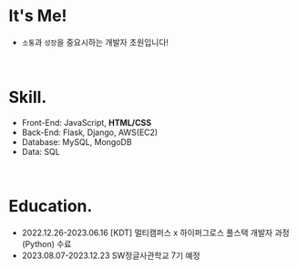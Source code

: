 # It's Me!
- `소통`과 `성장`을 중요시하는 개발자 초원입니다!

<br>

# Skill.
- Front-End: JavaScript, **HTML/CSS**
- Back-End: Flask, Django, AWS(EC2)
- Database: MySQL, MongoDB
- Data: SQL

<br>

# Education.
- 2022.12.26-2023.06.16 [KDT] 멀티캠퍼스 x 하이퍼그로스 풀스택 개발자 과정(Python) 수료
- 2023.08.07-2023.12.23 SW정글사관학교 7기 예정